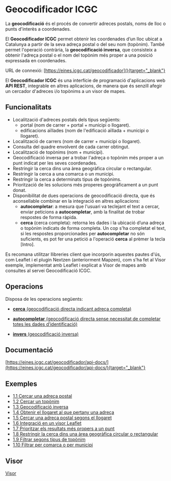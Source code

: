 # Geocodificador ICGC
La **geocodificació** és el procés de convertir adreces postals, noms de lloc o punts d'interès a coordenades.

El **Geocodificador ICGC** permet obtenir les coordenades d’un lloc ubicat a Catalunya a partir de la seva adreça postal o del seu nom (topònim). També permet l'operació contrària, la **geocodificació inversa**, que consisteix a obtenir l'adreça postal o el nom del topònim més proper a una posició expressada en coordenades.

 
URL de connexió: [https://eines.icgc.cat/geocodificador](){target="_blank"}

El **Geocodificador ICGC** és una interfície de programació d'aplicacions web **API REST**, integrable en altres aplicacions, de manera que és senzill afegir un cercador d'adreces i/o topònims a un visor de mapes.

## Funcionalitats

* Localització d'adreces postals dels tipus següents:
     - portal (nom de carrer + portal + municipi o llogaret).
     - edificacions aïllades (nom de l'edificació aïllada + municipi o llogaret).
* Localització de carrers (nom de carrer + municipi o llogaret).
* Consulta del quadre envolvent de cada carrer obtingut.
* Localització de topònims (nom + municipi).
* Geocodificació inversa per a trobar l'adreça o topònim més proper a un punt indicat per les seves coordenades.
* Restringir la cerca dins una àrea geogràfica circular o rectangular.
* Restringir la cerca a una comarca o un municipi.
* Restringir la cerca a determinats tipus de topònims.
* Priorització de les solucions més properes geogràficament a un punt donat.
* Disponibilitat de dues operacions de geocodificació directa, que és aconsellable combinar en la integració en altres aplicacions:
     - **autocompletar**: a mesura que l'usuari va teclejant el text a cercar, enviar peticions a **autocompletar**, amb la finalitat de trobar respostes de forma ràpida. 
     - **cerca** (cerca completa): retorna les dades i la ubicació d’una adreça o topònim indicats de forma completa. Un cop s'ha completat el text, si les respostes proporcionades per **autocompletar** no són suficients, es pot fer una petició a l'operació **cerca** al prèmer la tecla [Intro].


Es recomana utilitzar llibreries client que incorporin aquestes pautes d'ús, com Leaflet i el plugin Nextzen (anteriorment Mapzen), com s'ha fet al Visor exemple, implementat amb Leaflet i explicat a  Visor de mapes amb consultes al servei Geocodificació ICGC.

## Operacions
Disposa de les operacions següents:

* [**cerca** (geocodificació directa indicant adreça completa)](parametres_cerca.md)

* [**autocompletar** (geocodificació directa sense necessitat de completar totes les dades d’identificació)](parametres_autocompletar.md)

* [**invers**  (geocodificació inversa)](parametres_invers.md)

## Documentació

[https://eines.icgc.cat/geocodificador/api-docs/](https://eines.icgc.cat/geocodificador/api-docs/){target="_blank"}

## Exemples

 * [1.1 Cercar una adreça postal](ex_adreca.md)
 * [1.2 Cercar un topònim](ex_toponim.md)
 * [1.3 Geocodificació inversa](ex_invers.md)
 * [1.4 Obtenir el llogaret al que pertany una adreça](ex_llogaret1.md)
 * [1.5 Cercar una adreça postal segons el llogaret](ex_llogaret2.md)
 * [1.6 Integració en un visor Leaflet](visor.md)
 * [1.7 Prioritzar els resultats més propers a un punt](ex_prioritzar.md)
 * [1.8 Restringir la cerca dins una àrea geogràfica circular o rectangular](ex_area.md)
 * [1.9 Filtrar segons tipus de topònim](ex_tipus.md)
 * [1.10 Filtrar per comarca o per municipi](ex_comarca_municipi.md)

## Visor

[Visor](visor.md)

